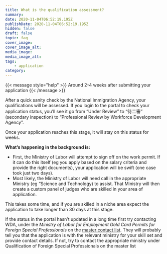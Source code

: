 ```yaml
---
title: What is the qualification assessment?
summary:
date: 2020-11-04T06:52:19.195Z
publishDate: 2020-11-04T06:52:19.195Z
hidden: false
draft: false
topic: faq
cover_image:
cover_image_alt:
media_image:
media_image_alt:
tags:
    - application
category:
---
```


{{< message style="help" >}}
Around 2-4 weeks after submitting your application
{{< /message >}}

After a quick sanity check by the National Immigration Agency, your qualifications will be assessed. If you login to the portal to check your application status, you’ll see it go from “Under Review” to “待二審” (secondary inspection) to “Professional Review by Workforce Development Agency”.

Once your application reaches this stage, it will stay on this status for weeks.

**What’s happening in the background is:**

- First, the Ministry of Labor will attempt to sign off on the work permit. If it can do this itself (eg you apply based on the salary criteria and provide the right documents), your application will be swift (one case took just two days).
- Most likely, the Ministry of Labor will need call in the appropriate Ministry (eg “Science and Technology) to assist. That Ministry will then create a custom panel of judges who are skilled in your area of application.

This takes some time, and if you are skilled in a niche area expect the application to take longer than 30 days at this stage.

If the status in the portal hasn’t updated in a long time first try contacting WDA, under the *Ministry of Labor for Employment Gold Card Permits for Foreign Special Professionals* on the [master contact list](https://foreigntalentact.ndc.gov.tw/en/cp.aspx?n=D927ED39BDAE7478&s=DA2F7BC919B77E24). They will probably tell you that the application is with the relevant ministry for your skill set and provide contact details. If not, try to contact the appropriate ministry under Qualification of Foreign Special Professionals on the master list